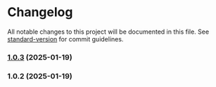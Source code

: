 # Changelog

All notable changes to this project will be documented in this file. See [standard-version](https://github.com/conventional-changelog/standard-version) for commit guidelines.

### [1.0.3](https://github.com/dmeikle/node-aws-tools/compare/v1.0.2...v1.0.3) (2025-01-19)

### 1.0.2 (2025-01-19)
